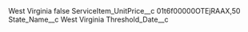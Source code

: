 <?xml version="1.0" encoding="UTF-8"?>
<CustomMetadata xmlns="http://soap.sforce.com/2006/04/metadata" xmlns:xsi="http://www.w3.org/2001/XMLSchema-instance" xmlns:xsd="http://www.w3.org/2001/XMLSchema">
    <label>West Virginia</label>
    <protected>false</protected>
    <values>
        <field>ServiceItem_UnitPrice__c</field>
        <value xsi:type="xsd:string">01t6f00000OTEjRAAX,50</value>
    </values>
    <values>
        <field>State_Name__c</field>
        <value xsi:type="xsd:string">West Virginia</value>
    </values>
    <values>
        <field>Threshold_Date__c</field>
        <value xsi:nil="true"/>
    </values>
</CustomMetadata>
